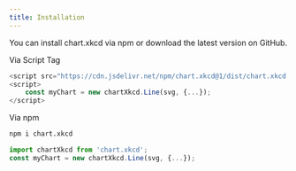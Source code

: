 ```yaml
---
title: Installation
---
```


You can install chart.xkcd via npm or download the latest version on GitHub.

Via Script Tag

```js
<script src="https://cdn.jsdelivr.net/npm/chart.xkcd@1/dist/chart.xkcd.min.js"></script>
<script>
    const myChart = new chartXkcd.Line(svg, {...});
</script>
```

Via npm

```bash
npm i chart.xkcd
```

```js
import chartXkcd from 'chart.xkcd';
const myChart = new chartXkcd.Line(svg, {...});
```
